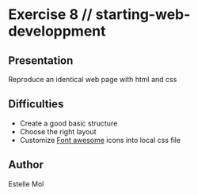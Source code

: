 # Exercise 8 // starting-web-developpment

## Presentation
Reproduce an identical web page with html and css

## Difficulties
* Create a good basic structure
* Choose the right layout
* Customize [Font awesome](https://origin.fontawesome.com/) icons into local css file

## Author
Estelle Mol
